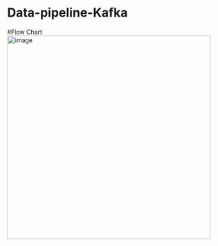 # Data-pipeline-Kafka

#Flow Chart
<img width="470" alt="image" src="https://github.com/vijayrampatel/Data-pipeline-Kafka/assets/145386038/52db37eb-7b2c-4c36-a678-13fd01a4b576">
